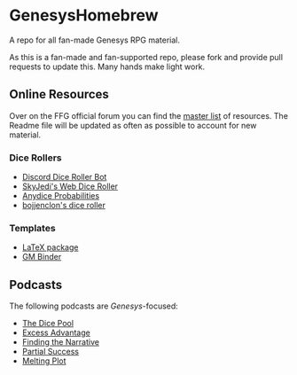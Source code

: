 # GenesysHomebrew
A repo for all fan-made Genesys RPG material.

As this is a fan-made and fan-supported repo, please fork and provide pull requests to update this. Many hands make light work.

## Online Resources

Over on the FFG official forum you can find the [master list](https://community.fantasyflightgames.com/topic/265113-genesys-master-resources-list/) of resources. The Readme file will be updated as often as possible to account for new material.

### Dice Rollers
* [Discord Dice Roller Bot](https://community.fantasyflightgames.com/topic/253080-discord-genesys-assistant-bot-dice-roller-story-point-character-tracker-initiative-tracker/)
* [SkyJedi's Web Dice Roller](https://genesys.skyjedi.com/)
* [Anydice Probabilities](http://anydice.com/program/dd67)
* [bojjenclon's dice roller](https://bojjenclon.com/tabletop/genesys/roller/)

### Templates
* [LaTeX package](https://github.com/c-bec-k/GenesysRPG)
* [GM Binder](https://www.gmbinder.com/)

## Podcasts
The following podcasts are *Genesys*-focused:

* [The Dice Pool](https://www.thedicepoolpodcast.com/)
* [Excess Advantage](http://excess-advantage.com)
* [Finding the Narrative](http://findingthenarrativepodcast.podbean.com/)
* [Partial Success](https://soundcloud.com/partial-success-podcast)
* [Melting Plot](http://meltingplotpodcast.com/)
